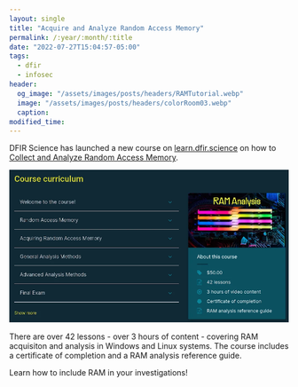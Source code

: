 ```yaml
---
layout: single
title: "Acquire and Analyze Random Access Memory"
permalink: /:year/:month/:title
date: "2022-07-27T15:04:57-05:00"
tags:
  - dfir
  - infosec
header:
  og_image: "/assets/images/posts/headers/RAMTutorial.webp"
  image: "/assets/images/posts/headers/colorRoom03.webp"
  caption:
modified_time:
---
```

 
DFIR Science has launched a new course on [learn.dfir.science](https://learn.dfir.science) on how to [Collect and Analyze Random Access Memory](https://learn.dfir.science/courses/RAM-Forensics-Tutorial).


![The course has six sections and over 42 lessons on acquisition and investigation of Random Access Memory](assets/images/posts/ramcourse.webp)

There are over 42 lessons - over 3 hours of content - covering RAM acquisiton and analysis in Windows and Linux systems. The course includes a certificate of completion and a RAM analysis reference guide.

Learn how to include RAM in your investigations!